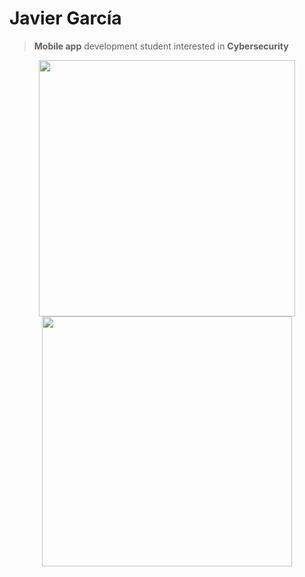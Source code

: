 # Javier García

> **Mobile app** development student interested in **Cybersecurity**

<p align="center">
<img src="https://github-readme-stats.vercel.app/api?username=Javierg-g&show_icons=true&theme=dark&hide=prs,issues,contribs" width="410"/>
<img src="https://github-readme-stats.vercel.app/api/top-langs/?username=Javierg-g&layout=compact)](https://github.com/anuraghazra/github-readme-stats" width="400" />
</p>


<!--![Anurag's GitHub stats](https://github-readme-stats.vercel.app/api?username=Javierg-g&show_icons=true&theme=dark&hide=prs,issues,contribs)

[![Top Langs](https://github-readme-stats.vercel.app/api/top-langs/?username=Javierg-g&layout=compact)](https://github.com/anuraghazra/github-readme-stats)-->

